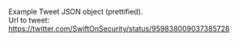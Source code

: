 Example Tweet JSON object (prettified). \
Url to tweet: https://twitter.com/SwiftOnSecurity/status/959838009037385728

